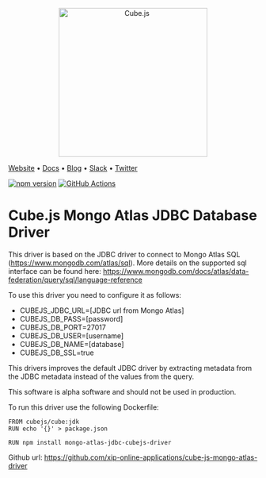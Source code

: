 <p align="center"><a href="https://cube.dev"><img src="https://i.imgur.com/zYHXm4o.png" alt="Cube.js" width="300px"></a></p>

[Website](https://cube.dev) • [Docs](https://cube.dev/docs) • [Blog](https://cube.dev/blog) • [Slack](https://slack.cube.dev) • [Twitter](https://twitter.com/the_cube_dev)

[![npm version](https://badge.fury.io/js/%40cubejs-backend%2Fserver.svg)](https://badge.fury.io/js/%40cubejs-backend%2Fserver)
[![GitHub Actions](https://github.com/cube-js/cube.js/workflows/Build/badge.svg)](https://github.com/cube-js/cube.js/actions?query=workflow%3ABuild+branch%3Amaster)

# Cube.js Mongo Atlas JDBC Database Driver

This driver is based on the JDBC driver to connect to Mongo Atlas SQL (https://www.mongodb.com/atlas/sql). More details on the supported sql interface can be found here: https://www.mongodb.com/docs/atlas/data-federation/query/sql/language-reference

To use this driver you need to configure it as follows:

- CUBEJS_JDBC_URL=[JDBC url from Mongo Atlas]
- CUBEJS_DB_PASS=[password]
- CUBEJS_DB_PORT=27017
- CUBEJS_DB_USER=[username]
- CUBEJS_DB_NAME=[database]
- CUBEJS_DB_SSL=true

This drivers improves the default JDBC driver by extracting metadata from the JDBC metadata instead of the values from the query.

This software is alpha software and should not be used in production.

To run this driver use the following Dockerfile:

    FROM cubejs/cube:jdk
    RUN echo '{}' > package.json
    
    RUN npm install mongo-atlas-jdbc-cubejs-driver


Github url: https://github.com/xip-online-applications/cube-js-mongo-atlas-driver




